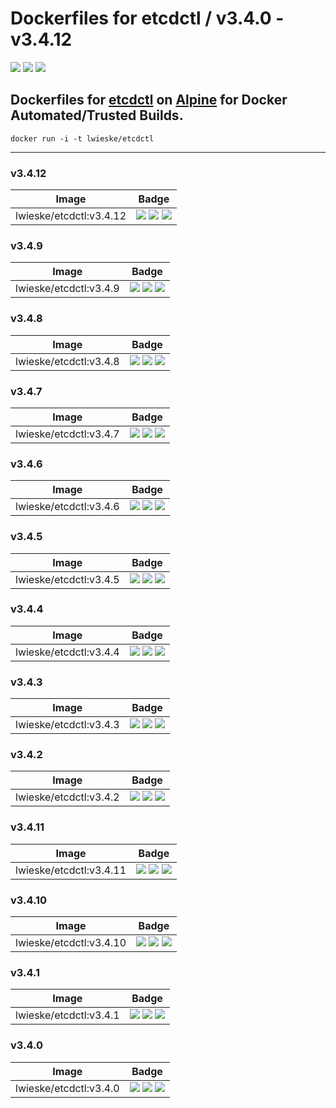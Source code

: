 # Dockerfiles for etcdctl / v3.4.0 - v3.4.12

[![](https://images.microbadger.com/badges/image/lwieske/etcdctl.svg)](https://microbadger.com/images/lwieske/etcdctl "Get your own image badge on microbadger.com")
[![](https://images.microbadger.com/badges/version/lwieske/etcdctl.svg)](https://microbadger.com/images/lwieske/etcdctl "Get your own version badge on microbadger.com")
[![](https://images.microbadger.com/badges/commit/lwieske/etcdctl.svg)](https://microbadger.com/images/lwieske/etcdctl "Get your own commit badge on microbadger.com")

## **Dockerfiles** for [etcdctl](https://kubernetes.io/docs/reference/etcdctl/etcdctl/) on [Alpine](https://registry.hub.docker.com/_/alpine/) for Docker Automated/Trusted Builds.

```
docker run -i -t lwieske/etcdctl 
```

***

### v3.4.12

| Image | Badge |
| ----- | ----- |
| lwieske/etcdctl:v3.4.12 | [![](https://images.microbadger.com/badges/image/lwieske/etcdctl:v3.4.12.svg)](https://microbadger.com/images/lwieske/etcdctl:v3.4.12 "Get your own image badge on microbadger.com") [![](https://images.microbadger.com/badges/version/lwieske/etcdctl:v3.4.12.svg)](https://microbadger.com/images/lwieske/etcdctl:v3.4.12 "Get your own version badge on microbadger.com") [![](https://images.microbadger.com/badges/commit/lwieske/etcdctl:v3.4.12.svg)](https://microbadger.com/images/lwieske/etcdctl:v3.4.12 "Get your own commit badge on microbadger.com") |

### v3.4.9

| Image | Badge |
| ----- | ----- |
| lwieske/etcdctl:v3.4.9 | [![](https://images.microbadger.com/badges/image/lwieske/etcdctl:v3.4.9.svg)](https://microbadger.com/images/lwieske/etcdctl:v3.4.9 "Get your own image badge on microbadger.com") [![](https://images.microbadger.com/badges/version/lwieske/etcdctl:v3.4.9.svg)](https://microbadger.com/images/lwieske/etcdctl:v3.4.9 "Get your own version badge on microbadger.com") [![](https://images.microbadger.com/badges/commit/lwieske/etcdctl:v3.4.9.svg)](https://microbadger.com/images/lwieske/etcdctl:v3.4.9 "Get your own commit badge on microbadger.com") |

### v3.4.8

| Image | Badge |
| ----- | ----- |
| lwieske/etcdctl:v3.4.8 | [![](https://images.microbadger.com/badges/image/lwieske/etcdctl:v3.4.8.svg)](https://microbadger.com/images/lwieske/etcdctl:v3.4.8 "Get your own image badge on microbadger.com") [![](https://images.microbadger.com/badges/version/lwieske/etcdctl:v3.4.8.svg)](https://microbadger.com/images/lwieske/etcdctl:v3.4.8 "Get your own version badge on microbadger.com") [![](https://images.microbadger.com/badges/commit/lwieske/etcdctl:v3.4.8.svg)](https://microbadger.com/images/lwieske/etcdctl:v3.4.8 "Get your own commit badge on microbadger.com") |

### v3.4.7

| Image | Badge |
| ----- | ----- |
| lwieske/etcdctl:v3.4.7 | [![](https://images.microbadger.com/badges/image/lwieske/etcdctl:v3.4.7.svg)](https://microbadger.com/images/lwieske/etcdctl:v3.4.7 "Get your own image badge on microbadger.com") [![](https://images.microbadger.com/badges/version/lwieske/etcdctl:v3.4.7.svg)](https://microbadger.com/images/lwieske/etcdctl:v3.4.7 "Get your own version badge on microbadger.com") [![](https://images.microbadger.com/badges/commit/lwieske/etcdctl:v3.4.7.svg)](https://microbadger.com/images/lwieske/etcdctl:v3.4.7 "Get your own commit badge on microbadger.com") |

### v3.4.6

| Image | Badge |
| ----- | ----- |
| lwieske/etcdctl:v3.4.6 | [![](https://images.microbadger.com/badges/image/lwieske/etcdctl:v3.4.6.svg)](https://microbadger.com/images/lwieske/etcdctl:v3.4.6 "Get your own image badge on microbadger.com") [![](https://images.microbadger.com/badges/version/lwieske/etcdctl:v3.4.6.svg)](https://microbadger.com/images/lwieske/etcdctl:v3.4.6 "Get your own version badge on microbadger.com") [![](https://images.microbadger.com/badges/commit/lwieske/etcdctl:v3.4.6.svg)](https://microbadger.com/images/lwieske/etcdctl:v3.4.6 "Get your own commit badge on microbadger.com") |

### v3.4.5

| Image | Badge |
| ----- | ----- |
| lwieske/etcdctl:v3.4.5 | [![](https://images.microbadger.com/badges/image/lwieske/etcdctl:v3.4.5.svg)](https://microbadger.com/images/lwieske/etcdctl:v3.4.5 "Get your own image badge on microbadger.com") [![](https://images.microbadger.com/badges/version/lwieske/etcdctl:v3.4.5.svg)](https://microbadger.com/images/lwieske/etcdctl:v3.4.5 "Get your own version badge on microbadger.com") [![](https://images.microbadger.com/badges/commit/lwieske/etcdctl:v3.4.5.svg)](https://microbadger.com/images/lwieske/etcdctl:v3.4.5 "Get your own commit badge on microbadger.com") |

### v3.4.4

| Image | Badge |
| ----- | ----- |
| lwieske/etcdctl:v3.4.4 | [![](https://images.microbadger.com/badges/image/lwieske/etcdctl:v3.4.4.svg)](https://microbadger.com/images/lwieske/etcdctl:v3.4.4 "Get your own image badge on microbadger.com") [![](https://images.microbadger.com/badges/version/lwieske/etcdctl:v3.4.4.svg)](https://microbadger.com/images/lwieske/etcdctl:v3.4.4 "Get your own version badge on microbadger.com") [![](https://images.microbadger.com/badges/commit/lwieske/etcdctl:v3.4.4.svg)](https://microbadger.com/images/lwieske/etcdctl:v3.4.4 "Get your own commit badge on microbadger.com") |

### v3.4.3

| Image | Badge |
| ----- | ----- |
| lwieske/etcdctl:v3.4.3 | [![](https://images.microbadger.com/badges/image/lwieske/etcdctl:v3.4.3.svg)](https://microbadger.com/images/lwieske/etcdctl:v3.4.3 "Get your own image badge on microbadger.com") [![](https://images.microbadger.com/badges/version/lwieske/etcdctl:v3.4.3.svg)](https://microbadger.com/images/lwieske/etcdctl:v3.4.3 "Get your own version badge on microbadger.com") [![](https://images.microbadger.com/badges/commit/lwieske/etcdctl:v3.4.3.svg)](https://microbadger.com/images/lwieske/etcdctl:v3.4.3 "Get your own commit badge on microbadger.com") |

### v3.4.2

| Image | Badge |
| ----- | ----- |
| lwieske/etcdctl:v3.4.2 | [![](https://images.microbadger.com/badges/image/lwieske/etcdctl:v3.4.2.svg)](https://microbadger.com/images/lwieske/etcdctl:v3.4.2 "Get your own image badge on microbadger.com") [![](https://images.microbadger.com/badges/version/lwieske/etcdctl:v3.4.2.svg)](https://microbadger.com/images/lwieske/etcdctl:v3.4.2 "Get your own version badge on microbadger.com") [![](https://images.microbadger.com/badges/commit/lwieske/etcdctl:v3.4.2.svg)](https://microbadger.com/images/lwieske/etcdctl:v3.4.2 "Get your own commit badge on microbadger.com") |

### v3.4.11

| Image | Badge |
| ----- | ----- |
| lwieske/etcdctl:v3.4.11 | [![](https://images.microbadger.com/badges/image/lwieske/etcdctl:v3.4.11.svg)](https://microbadger.com/images/lwieske/etcdctl:v3.4.11 "Get your own image badge on microbadger.com") [![](https://images.microbadger.com/badges/version/lwieske/etcdctl:v3.4.11.svg)](https://microbadger.com/images/lwieske/etcdctl:v3.4.11 "Get your own version badge on microbadger.com") [![](https://images.microbadger.com/badges/commit/lwieske/etcdctl:v3.4.11.svg)](https://microbadger.com/images/lwieske/etcdctl:v3.4.11 "Get your own commit badge on microbadger.com") |

### v3.4.10

| Image | Badge |
| ----- | ----- |
| lwieske/etcdctl:v3.4.10 | [![](https://images.microbadger.com/badges/image/lwieske/etcdctl:v3.4.10.svg)](https://microbadger.com/images/lwieske/etcdctl:v3.4.10 "Get your own image badge on microbadger.com") [![](https://images.microbadger.com/badges/version/lwieske/etcdctl:v3.4.10.svg)](https://microbadger.com/images/lwieske/etcdctl:v3.4.10 "Get your own version badge on microbadger.com") [![](https://images.microbadger.com/badges/commit/lwieske/etcdctl:v3.4.10.svg)](https://microbadger.com/images/lwieske/etcdctl:v3.4.10 "Get your own commit badge on microbadger.com") |

### v3.4.1

| Image | Badge |
| ----- | ----- |
| lwieske/etcdctl:v3.4.1 | [![](https://images.microbadger.com/badges/image/lwieske/etcdctl:v3.4.1.svg)](https://microbadger.com/images/lwieske/etcdctl:v3.4.1 "Get your own image badge on microbadger.com") [![](https://images.microbadger.com/badges/version/lwieske/etcdctl:v3.4.1.svg)](https://microbadger.com/images/lwieske/etcdctl:v3.4.1 "Get your own version badge on microbadger.com") [![](https://images.microbadger.com/badges/commit/lwieske/etcdctl:v3.4.1.svg)](https://microbadger.com/images/lwieske/etcdctl:v3.4.1 "Get your own commit badge on microbadger.com") |

### v3.4.0

| Image | Badge |
| ----- | ----- |
| lwieske/etcdctl:v3.4.0 | [![](https://images.microbadger.com/badges/image/lwieske/etcdctl:v3.4.0.svg)](https://microbadger.com/images/lwieske/etcdctl:v3.4.0 "Get your own image badge on microbadger.com") [![](https://images.microbadger.com/badges/version/lwieske/etcdctl:v3.4.0.svg)](https://microbadger.com/images/lwieske/etcdctl:v3.4.0 "Get your own version badge on microbadger.com") [![](https://images.microbadger.com/badges/commit/lwieske/etcdctl:v3.4.0.svg)](https://microbadger.com/images/lwieske/etcdctl:v3.4.0 "Get your own commit badge on microbadger.com") |

